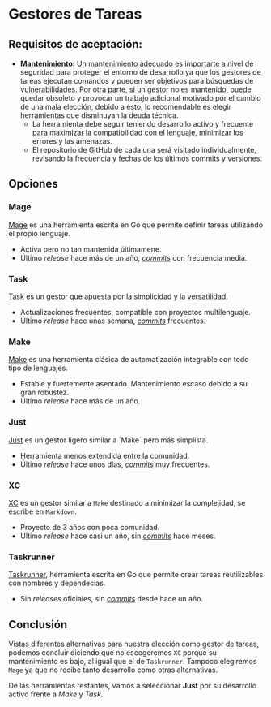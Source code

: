 # Gestores de Tareas
## Requisitos de aceptación:

- **Mantenimiento:** Un mantenimiento adecuado es importarte a nivel de seguridad para proteger el entorno de desarrollo ya que los gestores de tareas ejecutan comandos y pueden ser objetivos para búsquedas de vulnerabilidades. Por otra parte, si un gestor no es mantenido, puede quedar obsoleto y provocar un trabajo adicional motivado por el cambio de una mala elección, debido a ésto, lo recomendable es elegir herramientas que disminuyan la deuda técnica.
  - La herramienta debe seguir teniendo desarrollo activo y frecuente para maximizar la compatibilidad con el lenguaje, minimizar los errores y las amenazas. 
  - El repositorio de GitHub de cada una será visitado individualmente, revisando la frecuencia y fechas de los últimos commits y versiones.

## Opciones
### Mage
[Mage](https://magefile.org/) es una herramienta escrita en Go que permite definir tareas utilizando el propio lenguaje.

- Activa pero no tan mantenida últimamene.
- Último *release* hace más de un año, [*commits*](https://github.com/magefile/mage) con frecuencia media.

### Task
[Task](https://taskfile.dev/) es un gestor que apuesta por la simplicidad y la versatilidad.

- Actualizaciones frecuentes, compatible con proyectos multilenguaje.
- Último *release* hace unas semana, [*commits*](https://github.com/go-task/task) frecuentes.

### Make

[Make](https://www.gnu.org/software/make/) es una herramienta clásica de automatización integrable con todo tipo de lenguajes.

- Estable y fuertemente asentado. Mantenimiento escaso debido a su gran robustez.
- Último *release* hace más de un año.

### Just
[Just](https://just.systems/) es un gestor ligero similar a ´Make´ pero más simplista.

- Herramienta menos extendida entre la comunidad.
- Último *release* hace unos días, [*commits*](https://github.com/casey/just) muy frecuentes.

### XC

[XC](https://xcfile.dev/) es un gestor similar a `Make` destinado a minimizar la complejidad, se escribe en `Markdown`.

- Proyecto de 3 años con poca comunidad.
- Último *release* hace casi un año, sin [*commits*](https://github.com/joerdav/xc) hace meses.

### Taskrunner

[Taskrunner](https://github.com/samsarahq/taskrunner), herramienta escrita en Go que permite crear tareas reutilizables con nombres y dependecias.

- Sin *releases* oficiales, sin [*commits*](https://github.com/joerdav/xc) desde hace un año.

## Conclusión
Vistas diferentes alternativas para nuestra elección como gestor de tareas, podemos concluir diciendo que no escogeremos `XC` porque su mantenimiento es bajo, al igual que el de `Taskrunner`.
Tampoco elegiremos `Mage` ya que no recibe tanto desarrollo como otras alternativas.

De las herramientas restantes, vamos a seleccionar **Just** por su desarrollo activo frente a *Make* y *Task*.
